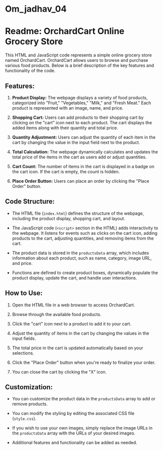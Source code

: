 # Om_jadhav_04
# Readme: OrchardCart Online Grocery Store

This HTML and JavaScript code represents a simple online grocery store named OrchardCart. OrchardCart allows users to browse and purchase various food products. Below is a brief description of the key features and functionality of the code.

## Features:

1. **Product Display:** The webpage displays a variety of food products, categorized into "Fruit," "Vegetables," "Milk," and "Fresh Meat." Each product is represented with an image, name, and price.

2. **Shopping Cart:** Users can add products to their shopping cart by clicking on the "cart" icon next to each product. The cart displays the added items along with their quantity and total price.

3. **Quantity Adjustment:** Users can adjust the quantity of each item in the cart by changing the value in the input field next to the product.

4. **Total Calculation:** The webpage dynamically calculates and updates the total price of the items in the cart as users add or adjust quantities.

5. **Cart Count:** The number of items in the cart is displayed in a badge on the cart icon. If the cart is empty, the count is hidden.

6. **Place Order Button:** Users can place an order by clicking the "Place Order" button.


## Code Structure:

- The HTML file (`index.html`) defines the structure of the webpage, including the product display, shopping cart, and layout.

- The JavaScript code (`<script>` section in the HTML) adds interactivity to the webpage. It listens for events such as clicks on the cart icon, adding products to the cart, adjusting quantities, and removing items from the cart.

- The product data is stored in the `productsData` array, which includes information about each product, such as name, category, image URL, and price.

- Functions are defined to create product boxes, dynamically populate the product display, update the cart, and handle user interactions.

## How to Use:

1. Open the HTML file in a web browser to access OrchardCart.

2. Browse through the available food products.

3. Click the "cart" icon next to a product to add it to your cart.

4. Adjust the quantity of items in the cart by changing the values in the input fields.

5. The total price in the cart is updated automatically based on your selections.

6. Click the "Place Order" button when you're ready to finalize your order.

7. You can close the cart by clicking the "X" icon.

## Customization:

- You can customize the product data in the `productsData` array to add or remove products.

- You can modify the styling by editing the associated CSS file (`style.css`).

- If you wish to use your own images, simply replace the image URLs in the `productsData` array with the URLs of your desired images.

- Additional features and functionality can be added as needed.
